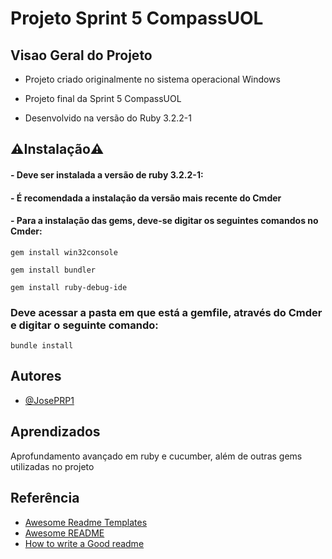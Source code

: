 # Projeto Sprint 5 CompassUOL
## Visao Geral do Projeto
 - Projeto criado originalmente no sistema operacional Windows

 - Projeto final da Sprint 5 CompassUOL

 - Desenvolvido na versão do Ruby 3.2.2-1

## ⚠️Instalação⚠️

#### - Deve ser instalada a versão de ruby 3.2.2-1:

#### - É recomendada a instalação da versão mais recente do Cmder


#### - Para a instalação das gems, deve-se digitar os seguintes comandos no Cmder:
    gem install win32console

    gem install bundler

    gem install ruby-debug-ide

### Deve acessar a pasta em que está a gemfile, através do Cmder e digitar o seguinte comando:
    bundle install

## Autores

- [@JosePRP1](https://www.github.com/josePRP1)


## Aprendizados

Aprofundamento avançado em ruby e cucumber, além de outras gems utilizadas no projeto

## Referência

 - [Awesome Readme Templates](https://awesomeopensource.com/project/elangosundar/awesome-README-templates)
 - [Awesome README](https://github.com/matiassingers/awesome-readme)
 - [How to write a Good readme](https://bulldogjob.com/news/449-how-to-write-a-good-readme-for-your-github-project)

